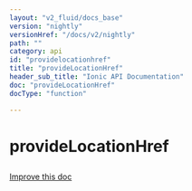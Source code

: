 ```yaml
---
layout: "v2_fluid/docs_base"
version: "nightly"
versionHref: "/docs/v2/nightly"
path: ""
category: api
id: "providelocationhref"
title: "provideLocationHref"
header_sub_title: "Ionic API Documentation"
doc: "provideLocationHref"
docType: "function"

---
```










<h1 class="api-title">
<a class="anchor" name="provide-location-href" href="#provide-location-href"></a>

provideLocationHref





</h1>

<a class="improve-v2-docs" href="http://github.com/driftyco/ionic/edit/master//src/module.ts#L209">
Improve this doc
</a>










<!-- @usage tag -->


<!-- @property tags -->



<!-- instance methods on the class -->




<!-- related link --><!-- end content block -->


<!-- end body block -->

